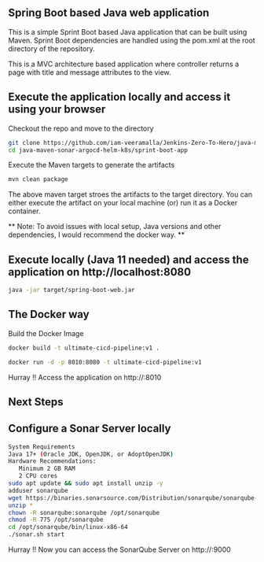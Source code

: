 Spring Boot based Java web application
---
This is a simple Sprint Boot based Java application that can be built using Maven. Sprint Boot dependencies are handled using the pom.xml at the root directory of the repository.

This is a MVC architecture based application where controller returns a page with title and message attributes to the view.

Execute the application locally and access it using your browser
-
Checkout the repo and move to the directory
```bash
git clone https://github.com/iam-veeramalla/Jenkins-Zero-To-Hero/java-maven-sonar-argocd-helm-k8s/sprint-boot-app
cd java-maven-sonar-argocd-helm-k8s/sprint-boot-app
```
Execute the Maven targets to generate the artifacts
```bash
mvn clean package
```
The above maven target stroes the artifacts to the target directory. You can either execute the artifact on your local machine (or) run it as a Docker container.

** Note: To avoid issues with local setup, Java versions and other dependencies, I would recommend the docker way. **

Execute locally (Java 11 needed) and access the application on http://localhost:8080
-
```bash
java -jar target/spring-boot-web.jar
```
The Docker way
-
Build the Docker Image
```bash
docker build -t ultimate-cicd-pipeline:v1 .
```
```bash
docker run -d -p 8010:8080 -t ultimate-cicd-pipeline:v1
```
Hurray !! Access the application on http://<ip-address>:8010

Next Steps
-
Configure a Sonar Server locally
-
```bash
System Requirements
Java 17+ (Oracle JDK, OpenJDK, or AdoptOpenJDK)
Hardware Recommendations:
   Minimum 2 GB RAM
   2 CPU cores
sudo apt update && sudo apt install unzip -y
adduser sonarqube
wget https://binaries.sonarsource.com/Distribution/sonarqube/sonarqube-10.4.1.88267.zip
unzip *
chown -R sonarqube:sonarqube /opt/sonarqube
chmod -R 775 /opt/sonarqube
cd /opt/sonarqube/bin/linux-x86-64
./sonar.sh start
```
Hurray !! Now you can access the SonarQube Server on http://<ip-address>:9000
